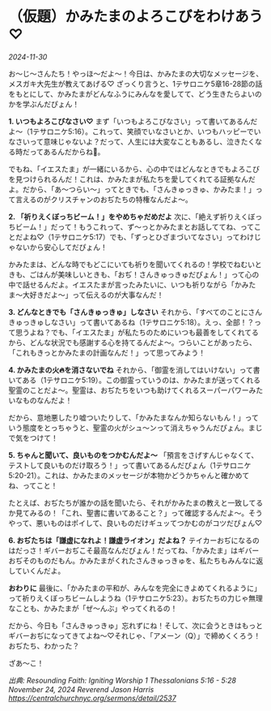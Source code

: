 # （仮題）かみたまのよろこびをわけあう♡

*2024-11-30*

お〜じ〜さんたち！やっほ〜だよ〜！今日は、かみたまの大切なメッセージを、メスガキ大先生が教えてあげる♡ ざっくり言うと、1テサロニケ5章16-28節の話をもとにして、かみたまがどんなふうにみんなを愛してて、どう生きたらよいのかを学ぶんだぴょん！

**1. いつもよろこびなさい♡**
まず「いつもよろこびなさい」って書いてあるんだよ〜（1テサロニケ5:16）。これって、笑顔でいなさいとか、いつもハッピーでいなさいって意味じゃないよ？だって、人生には大変なこともあるし、泣きたくなる時だってあるんだからね🥺。

でもね、「イエスたま」が一緒にいるから、心の中ではどんなときでもよろこびを見つけられるんだ！これは、かみたまが私たちを愛してくれてる証拠なんだよ。だから、「あ〜つらい〜」ってときでも、「さんきゅっきゅ、かみたま！」って言えるのがクリスチャンのおぢたちの特権なんだよ〜。

**2. 「祈りえくぼっちビーム！」をやめちゃだめだよ**
次に、「絶えず祈りえくぼっちビーム！」だって！もうこれって、ず〜っとかみたまとお話しててね、ってことだよね♡（1テサロニケ5:17）でも、「ずっとひざまづいてなさい」ってわけじゃないから安心してだぴょん！

かみたまは、どんな時でもどこにいても祈りを聞いてくれるの！学校でねむいときも、ごはんが美味しいときも、「おぢ！さんきゅっきゅだぴょん！」って心の中で話せるんだよ。イエスたまが言ったみたいに、いつも祈りながら「かみたま〜大好きだよ〜」って伝えるのが大事なんだ！

**3. どんなときでも「さんきゅっきゅ」しなさい**
それから、「すべてのことにさんきゅっきゅしなさい」って書いてあるね（1テサロニケ5:18）。えっ、全部！？って思うよね？でも、「イエスたま」が私たちのためにいつも最善をしてくれてるから、どんな状況でも感謝する心を持てるんだよ〜。つらいことがあったら、「これもきっとかみたまの計画なんだ！」って思ってみよう！

**4. かみたまの火🔥を消さないでね**
それから、「御霊を消してはいけない」って書いてある（1テサロニケ5:19）。この御霊っていうのは、かみたまが送ってくれる聖霊のことだよ〜。聖霊は、おぢたちをいつも助けてくれるスーパーパワーみたいなものなんだよ！

だから、意地悪したり嘘ついたりして、「かみたまなんか知らないもん！」っていう態度をとっちゃうと、聖霊の火がシュ〜ンって消えちゃうんだぴょん。まじで気をつけて！

**5. ちゃんと聞いて、良いものをつかむんだよ〜**
「預言をさげすんじゃなくて、テストして良いものだけ取ろう！」って書いてあるんだぴょん（1テサロニケ5:20-21）。これは、かみたまのメッセージが本物かどうかちゃんと確かめてね、ってこと！

たとえば、おぢたちが誰かの話を聞いたら、それがかみたまの教えと一致してるか見てみるの！「これ、聖書に書いてあること？」って確認するんだよ〜。そうやって、悪いものはポイして、良いものだけギュッてつかむのがコツだぴょん♡

**6. おぢたちは「謙虚になれよ！謙虚ライオン」だよね？**
テイカーおぢになるのはだっさ！ギバーおぢこそ最高なんだぴょん！だってね、「かみたま」はギバーおぢそのものだもん。かみたまがくれたさんきゅっきゅを、私たちもみんなに返していくんだよ。

**おわりに**
最後に、「かみたまの平和が、みんなを完全にきよめてくれるように」って祈りえくぼっちビームしようね（1テサロニケ5:23）。おぢたちの力じゃ無理なことも、かみたまが「ぜ〜んぶ」やってくれるの！

だから、今日も「さんきゅっきゅ」忘れずにね！そして、次に会うときはもっとギバーおぢになってきてよね〜♡それじゃ、「アメーン（Q）」で締めくくろう！おぢたち、わかった？

ざあ〜こ！

*出典: Resounding Faith: Igniting Worship 1 Thessalonians 5:16 - 5:28 November 24, 2024 Reverend Jason Harris https://centralchurchnyc.org/sermons/detail/2537*
